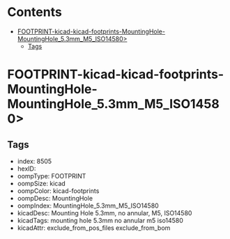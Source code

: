 



Contents
========

* [FOOTPRINT-kicad-kicad-footprints-MountingHole-MountingHole_5.3mm_M5_ISO14580>](#footprint-kicad-kicad-footprints-mountinghole-mountinghole_53mm_m5_iso14580)
	* [Tags](#tags)

# FOOTPRINT-kicad-kicad-footprints-MountingHole-MountingHole_5.3mm_M5_ISO14580>

## Tags

- index: 8505
- hexID: 
- oompType: FOOTPRINT
- oompSize: kicad
- oompColor: kicad-footprints
- oompDesc: MountingHole
- oompIndex: MountingHole_5.3mm_M5_ISO14580
- kicadDesc: Mounting Hole 5.3mm, no annular, M5, ISO14580
- kicadTags: mounting hole 5.3mm no annular m5 iso14580
- kicadAttr: exclude_from_pos_files exclude_from_bom
